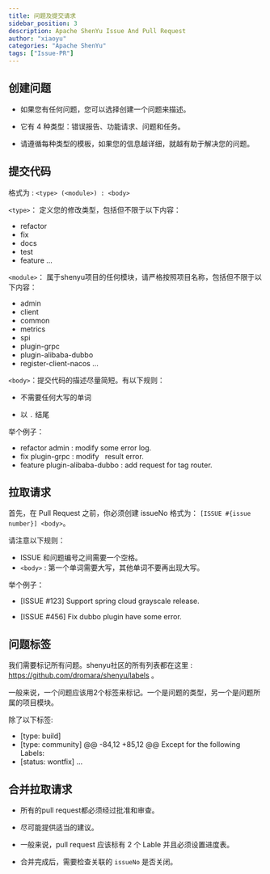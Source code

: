 ```yaml
---
title: 问题及提交请求
sidebar_position: 3
description: Apache ShenYu Issue And Pull Request
author: "xiaoyu"
categories: "Apache ShenYu"
tags: ["Issue-PR"]
---
```


## 创建问题


* 如果您有任何问题，您可以选择创建一个问题来描述。

* 它有 4 种类型：错误报告、功能请求、问题和任务。

* 请遵循每种类型的模板，如果您的信息越详细，就越有助于解决您的问题。

## 提交代码 

格式为 : `<type> (<module>) : <body>` 

`<type>`： 定义您的修改类型，包括但不限于以下内容：

* refactor 
* fix 
* docs
* test 
* feature 
...

`<module>`： 属于shenyu项目的任何模块，请严格按照项目名称，包括但不限于以下内容：

* admin  
* client 
* common 
* metrics 
* spi 
* plugin-grpc 
* plugin-alibaba-dubbo 
* register-client-nacos 
...

`<body>`：提交代码的描述尽量简短。有以下规则：

* 不需要任何大写的单词

* 以 `.` 结尾

举个例子：

* refactor admin : modify some error log.
* fix plugin-grpc : modify   result error.
* feature plugin-alibaba-dubbo : add request for tag router.


## 拉取请求 

首先，在 Pull Request 之前，你必须创建 issueNo 格式为： `[ISSUE #{issue number}] <body>`。

请注意以下规则：

* ISSUE 和问题编号之间需要一个空格。
* `<body>` : 第一个单词需要大写，其他单词不要再出现大写。

举个例子：

* [ISSUE #123] Support spring cloud grayscale release.

* [ISSUE #456] Fix dubbo plugin have some error.


## 问题标签

我们需要标记所有问题。shenyu社区的所有列表都在这里 : https://github.com/dromara/shenyu/labels 。

一般来说，一个问题应该用2个标签来标记。一个是问题的类型，另一个是问题所属的项目模块。

除了以下标签:

* [type: build]
* [type: community]
      @@ -84,12 +85,12 @@ Except for the following Labels:
* [status: wontfix]
...

## 合并拉取请求

* 所有的pull request都必须经过批准和审查。

* 尽可能提供适当的建议。

* 一般来说，pull request 应该标有 2 个 Lable 并且必须设置进度表。

* 合并完成后，需要检查关联的 `issueNo` 是否关闭。  
